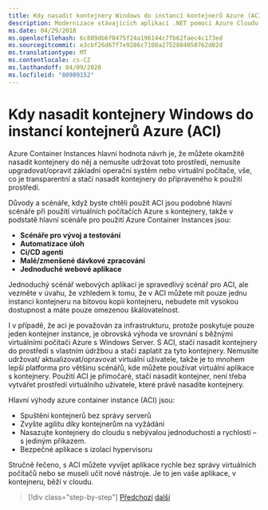 ```yaml
---
title: Kdy nasadit kontejnery Windows do instancí kontejnerů Azure (ACI)
description: Modernizace stávajících aplikací .NET pomocí Azure Cloudu a kontejnerů Windows | Kdy nasadit kontejnery Windows do instancí kontejnerů Azure (ACI)
ms.date: 04/29/2018
ms.openlocfilehash: 6c889db6f0475f24a196144c7fb62faec4c173ed
ms.sourcegitcommit: e3cbf26d67f7e9286c7108a2752804050762d02d
ms.translationtype: MT
ms.contentlocale: cs-CZ
ms.lasthandoff: 04/09/2020
ms.locfileid: "80989152"
---
```

# <a name="when-to-deploy-windows-containers-to-azure-container-instances-aci"></a>Kdy nasadit kontejnery Windows do instancí kontejnerů Azure (ACI)

Azure Container Instances hlavní hodnota návrh je, že můžete okamžitě nasadit kontejnery do něj a nemusíte udržovat toto prostředí, nemusíte upgradovat/opravit základní operační systém nebo virtuální počítače, vše, co je transparentní a stačí nasadit kontejnery do připraveného k použití prostředí.

Důvody a scénáře, když byste chtěli použít ACI jsou podobné hlavní scénáře při použití virtuálních počítačích Azure s kontejnery, takže v podstatě hlavní scénáře pro použití Azure Container Instances jsou:

- **Scénáře pro vývoj a testování**
- **Automatizace úloh**
- **Ci/CD agenti**
- **Malé/zmenšené dávkové zpracování**
- **Jednoduché webové aplikace**

Jednoduchý scénář webových aplikací je spravedlivý scénář pro ACI, ale vezměte v úvahu, že vzhledem k tomu, že v ACI můžete mít pouze jednu instanci kontejneru na bitovou kopii kontejneru, nebudete mít vysokou dostupnost a máte pouze omezenou škálovatelnost.

I v případě, že aci je považován za infrastrukturu, protože poskytuje pouze jeden kontejner instance, je obrovská výhoda ve srovnání s běžnými virtuálními počítači Azure s Windows Server. S ACI, stačí nasadit kontejnery do prostředí s vlastním údržbou a stačí zaplatit za tyto kontejnery. Nemusíte udržovat/ aktualizovat/opravovat virtuální uživatele, takže je to mnohem lepší platforma pro většinu scénářů, kde můžete používat virtuální aplikace s kontejnery. Použití ACI je přímočaré, stačí nasadit kontejner, není třeba vytvářet prostředí virtuálního uživatele, které právě nasadíte kontejnery.

Hlavní výhody azure container instance (ACI) jsou:

- Spuštění kontejnerů bez správy serverů
- Zvyšte agilitu díky kontejnerům na vyžádání
- Nasazujte kontejnery do cloudu s nebývalou jednoduchostí a rychlostí – s jediným příkazem.
- Bezpečné aplikace s izolací hypervisoru

Stručně řečeno, s ACI můžete vyvíjet aplikace rychle bez správy virtuálních počítačů nebo se museli učit nové nástroje. Je to jen vaše aplikace, v kontejneru, běží v cloudu.

> [!div class="step-by-step"]
> [Předchozí](when-to-deploy-windows-containers-to-azure-vms-iaas-cloud.md)
> [další](when-to-deploy-windows-containers-to-azure-container-service-kubernetes.md)
